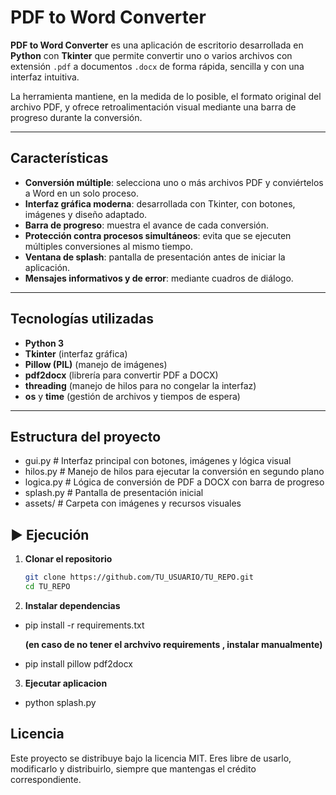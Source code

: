 # PDF to Word Converter

**PDF to Word Converter** es una aplicación de escritorio desarrollada en **Python** con **Tkinter** que permite convertir uno o varios archivos con extensión `.pdf` a documentos `.docx` de forma rápida, sencilla y con una interfaz intuitiva.  

La herramienta mantiene, en la medida de lo posible, el formato original del archivo PDF, y ofrece retroalimentación visual mediante una barra de progreso durante la conversión.

---

## Características

- **Conversión múltiple**: selecciona uno o más archivos PDF y conviértelos a Word en un solo proceso.
- **Interfaz gráfica moderna**: desarrollada con Tkinter, con botones, imágenes y diseño adaptado.
- **Barra de progreso**: muestra el avance de cada conversión.
- **Protección contra procesos simultáneos**: evita que se ejecuten múltiples conversiones al mismo tiempo.
- **Ventana de splash**: pantalla de presentación antes de iniciar la aplicación.
- **Mensajes informativos y de error**: mediante cuadros de diálogo.

---

## Tecnologías utilizadas

- **Python 3**
- **Tkinter** (interfaz gráfica)
- **Pillow (PIL)** (manejo de imágenes)
- **pdf2docx** (librería para convertir PDF a DOCX)
- **threading** (manejo de hilos para no congelar la interfaz)
- **os** y **time** (gestión de archivos y tiempos de espera)

---

## Estructura del proyecto

- gui.py # Interfaz principal con botones, imágenes y lógica visual
- hilos.py # Manejo de hilos para ejecutar la conversión en segundo plano
- logica.py # Lógica de conversión de PDF a DOCX con barra de progreso
- splash.py # Pantalla de presentación inicial
- assets/ # Carpeta con imágenes y recursos visuales

  
## ▶️ Ejecución

1. **Clonar el repositorio**  
   ```bash
   git clone https://github.com/TU_USUARIO/TU_REPO.git
   cd TU_REPO

2. **Instalar dependencias** 

- pip install -r requirements.txt

  **(en caso de no tener el archvivo requirements , instalar manualmente)**
  
- pip install pillow pdf2docx

3. **Ejecutar aplicacion**
- python splash.py

## Licencia
Este proyecto se distribuye bajo la licencia MIT.
Eres libre de usarlo, modificarlo y distribuirlo, siempre que mantengas el crédito correspondiente.



